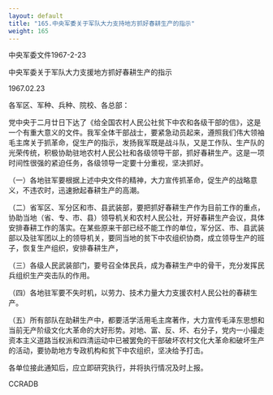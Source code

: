 ```yaml
---
layout: default
title: "165.中央军委关于军队大力支持地方抓好春耕生产的指示"
weight: 165
---
```


中央军委文件1967-2-23

中央军委关于军队大力支援地方抓好春耕生产的指示

1967.02.23

各军区、军种、兵种、院校、各总部：

党中央于二月廿日下达了《给全国农村人民公社贫下中农和各级干部的信》，这是一个有重大意义的文件。我军全体干部战士，要紧急动员起来，遵照我们伟大领袖毛主席关于抓革命，促生产的指示，发扬我军既是战斗队，又是工作队、生产队的光荣传统，积极协助驻地农村人民公社和各级领导干部，抓好春耕生产。这是一项时间性很强的紧迫任务，各级领导一定要十分重视，坚决抓好。

（一）各地驻军要根据上述中央文件的精神，大力宣传抓革命，促生产的战略意义，不违农时，迅速掀起春耕生产的高潮。

（二）省军区、军分区和市、县武装部，要把抓好春耕生产作为目前工作的重点，协助当地（省、专、市、县）领导机关和农村人民公社，开好春耕生产会议，具体安排春耕工作的落实。在某些原来干部已经不能工作的单位，军分区、市、县武装部以及驻军团以上的领导机关，要同当地的贫下中农组织协商，成立领导生产的班子，恢复生产组织，安排春耕生产，

（三）各级人民武装部门，要号召全体民兵，成为春耕生产中的骨干，充分发挥民兵组织生产突击队的作用。

（四）各地驻军要不失时机，以劳力、技术力量大力支援农村人民公社的春耕生产。

（五）所有部队在助耕生产中，都要活学活用毛主席著作，大力宣传毛泽东思想和当前无产阶级文化大革命的大好形势。对地、富、反、坏、右分子，党内一小撮走资本主义道路当权派和四清运动中已被罢免的干部破坏农村文化大革命和破坏生产的活动，要协助地方专政机构和贫下中农组织，坚决给予打击。

各单位接此通知后，应立即研究执行，并将执行情况及时上报。

CCRADB

